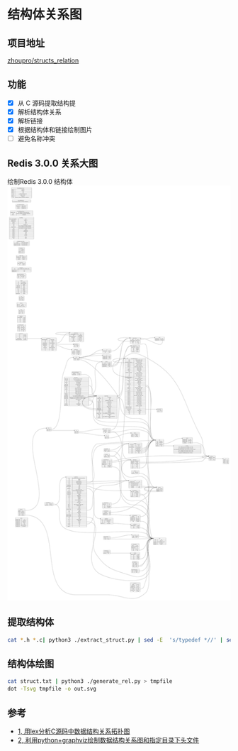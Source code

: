 # 结构体关系图
## 项目地址
[zhoupro/structs_relation](https://github.com/zhoupro/structs_relation)


## 功能
- [X] 从 C 源码提取结构提
- [X] 解析结构体关系
- [X] 解析链接
- [X] 根据结构体和链接绘制图片
- [ ] 避免名称冲突

## Redis 3.0.0 关系大图
绘制Redis 3.0.0 结构体
![Redis 结构体](./out.svg)


## 提取结构体

```sh
cat *.h *.c| python3 ./extract_struct.py | sed -E  's/typedef *//' | sed -E 's/^}.*/};/' | sed -E '/\/\*/{:start /\*\//!{N;b start};s/\/\*.*\*\///}' | sed -E 's#/\*.*\*/##'  | sed -E '/^ *$/d' > struct.txt
```


## 结构体绘图

```sh
cat struct.txt | python3 ./generate_rel.py > tmpfile
dot -Tsvg tmpfile -o out.svg
```

## 参考
- [1, 用lex分析C源码中数据结构关系拓扑图](https://blog.csdn.net/peterbig/article/details/74614949)
- [2, 利用python+graphviz绘制数据结构关系图和指定目录下头文件 ](https://www.cnblogs.com/leituhaomo/p/11729449.html)
